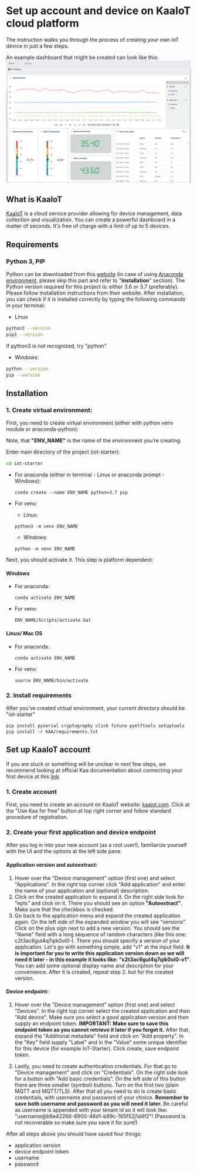 # Set up account and device on KaaIoT cloud platform
The instruction walks you through the process of creating your own IoT device in just a few steps.

An example dashboard that might be created can look like this:
![Example dashboard](Kaa_dashboard.png "KaaIoT dashboard")

## What is KaaIoT
[KaaIoT](https://www.kaaiot.com/) is a cloud service provider allowing for device management, data collection and visualization. You can create a powerful dashboard in a matter of seconds. It's free of charge with a limit of up to 5 devices.

## Requirements

### Python 3, PIP 
Python can be downloaded from this [website](https://www.python.org/downloads) (in case of using [Anaconda environment](https://www.anaconda.com/products/individual), please skip this part and refer to "**Installation**" section). The Python version required for this project is: either 3.6 or 3.7 (preferably). Please follow installation instructions from their website. 
After installation, you can check if it is installed correctly by typing the following commands in your terminal:

* Linux
```bash
python3 --version
pip3 --version
```
If python3 is not recognized, try "python"

* Windows:
```bash
python --version
pip --version
```

## Installation

### 1. Create virtual environment:
First, you need to create virtual environment (either with python venv module or anaconda-python):

Note, that **"ENV_NAME"** is the name of the environment you’re creating.

Enter main directory of the project (iot-starter):
```bash
cd iot-starter
```

* For anaconda (either in terminal - Linux or anaconda prompt - Windows):
  ```
  conda create --name ENV_NAME python=3.7 pip
  ```

* For venv:
  * Linux:
  ```
  python3 -m venv ENV_NAME
  ```

  * Windows:
  ```
  python -m venv ENV_NAME
  ```

Next, you should activate it. This step is platform dependent:
#### Windows
* For anaconda:
  ```
  conda activate ENV_NAME
  ```

* For venv:
  ```
  ENV_NAME/Scripts/activate.bat
  ```

#### Linux/ Mac OS
* For anaconda:
  ```
  conda activate ENV_NAME
  ```

* For venv:
  ```
  source ENV_NAME/bin/activate
  ```

### 2. Install requirements

After you've created virtual environment, your current directory should be "iot-starter"

``` 
pip install pyserial cryptography click future pyelftools setuptools
pip install -r KAA/requirements.txt
```

## Set up KaaIoT account

If you are stuck or something will be unclear in next few steps, we recommend looking at official Kaa documentation about connecting your first device at this [link](https://docs.kaaiot.io/KAA/docs/v1.3.0/Tutorials/getting-started/connecting-your-first-device/).

### 1. Create account

First, you need to create an account on KaaIoT website: [kaaiot.com](https://www.kaaiot.com/).
Click at the "Use Kaa for free" button at top right corner and follow standard procedure of registration.

### 2. Create your first application and device endpoint

After you log in into your new account (as a root user!), familiarize yourself with the UI and the options at the left side pane. 

#### **Application version and autoextract:**

 1. Hover over the "Device management" option (first one) and select "Applications". In the right top corner click "Add application" and enter the name of your application and (optional) description.
 2. Click on the created application to expand it. On the right side look for "epts" and click on it. There you should see an option **"Autoextract"**. Make sure that the checkbox is checked.
 3. Go back to the application menu and expand the created application again. On the left side of the expanded window you will see “versions”. Click on the plus sign next to add a new version. You should see the "Name" field with a long sequence of random characters (like this one: c2t3ac6gul4q7qik0ol0-). There you should specify a version of your application. Let's go with something simple, add "v1" at the input field. **It is important for you to write this application version down as we will need it later - in this example it looks like: "c2t3ac6gul4q7qik0ol0-v1"**. You can add some optional display name and description for your convenience. After it is created, repeat step 2. but for the created version.

#### **Device endpoint:**

 1. Hover over the "Device management" option (first one) and select "Devices". In the right top corner select the created application and then "Add device". Make sure you select a good application version and then supply an endpoint token. **IMPORTANT: Make sure to save this endpoint token as you cannot retrieve it later if you forget it.** After that, expand the "Additional metadata" field and click on "Add property". In the "Key" field supply "Label" and in the "Value" some unique identifier for this device (for example IoT-Starter). Click create, save endpoint token.

 2. Lastly, you need to create authentication credentials. For that go to "Device management" and click on "Credentials". On the right side look for a button with "Add basic credentials". On the left side of this button there are three smaller (symbol) buttons. Turn on the first two (plain MQTT and MQTT/TLS). After that all you need to do is create basic credentials, with username and password of your choice. **Remember to save both username and password as you will need it later.** Be careful as username is appended with your tenant id so it will look like: "username@b8e42266-8900-48d1-b99c-165f52j1d4f2"! (Password is not recoverable so make sure you save it for sure!)


After all steps above you should have saved four things:
 - application version
 - device endpoint token
 - username
 - password

